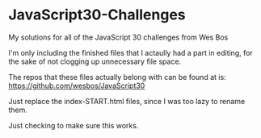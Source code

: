 # JavaScript30-Challenges
My solutions for all of the JavaScript 30 challenges from Wes Bos

I'm only including the finished files that I actaully had a part in editing, for the sake of not clogging up unnecessary file space. 

The repos that these files actually belong with can be found at is: https://github.com/wesbos/JavaScript30 

Just replace the index-START.html files, since I was too lazy to rename them.

Just checking to make sure this works.
